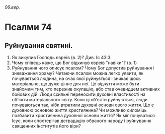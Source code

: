 
_06.вер._

# Псалми 74

## Руйнування святині.
1. Як викупив Господь євреїв (в. 2)? Див. Іс 43:3.
2. Чому співець каже, що Бог відкинув євреїв "навіки"? (в. 1)
3. Руйнування чого описує псалом? Чому Бог допустив руйнування і зневаження храму? Читаючи псалом можна легко уявити, як почувається людина, на очах якої руйнується і зникає щось матеріальне, що дуже цінне для неї. Це відчуття може бути знайомим тим, хто пережив окупацію, або став очевидцем активних бойових дій. Люди схильні переносити духовні властивості на об'єкти матеріального світу. Коли ці об'єкти руйнуються, люди почуваються так, ніби втратили духовні основи свого життя. Що є духовною основою життя християнина? Чи можливо силоміць позбавити християнина духовної основи життя? Як міг почуватися Ісус, коли спостерігав деградацію обраного народу і руйнування священних інститутів його віри?
